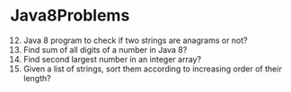 # Java8Problems

12) Java 8 program to check if two strings are anagrams or not?
13) Find sum of all digits of a number in Java 8?
14) Find second largest number in an integer array?
15) Given a list of strings, sort them according to increasing order of their length?